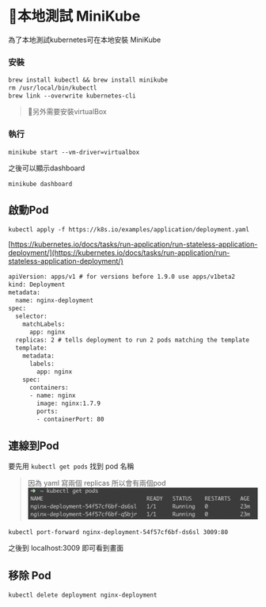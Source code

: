 # 本地測試 MiniKube

為了本地測試kubernetes可在本地安裝 MiniKube

### 安裝

```text
brew install kubectl && brew install minikube
rm /usr/local/bin/kubectl
brew link --overwrite kubernetes-cli
```

> 另外需要安裝virtualBox

### 執行

```text
minikube start --vm-driver=virtualbox
```

之後可以顯示dashboard

```text
minikube dashboard
```

## 啟動Pod

```text
kubectl apply -f https://k8s.io/examples/application/deployment.yaml
```

[https://kubernetes.io/docs/tasks/run-application/run-stateless-application-deployment/](https://kubernetes.io/docs/tasks/run-application/run-stateless-application-deployment/)

```text
apiVersion: apps/v1 # for versions before 1.9.0 use apps/v1beta2
kind: Deployment
metadata:
  name: nginx-deployment
spec:
  selector:
    matchLabels:
      app: nginx
  replicas: 2 # tells deployment to run 2 pods matching the template
  template:
    metadata:
      labels:
        app: nginx
    spec:
      containers:
      - name: nginx
        image: nginx:1.7.9
        ports:
        - containerPort: 80
```

## 連線到Pod

要先用 `kubectl get pods` 找到 pod 名稱

> 因為 yaml 寫兩個 replicas 所以會有兩個pod![](../.gitbook/assets/ying-mu-kuai-zhao-20191109-xia-wu-1.28.13.png)

```text
kubectl port-forward nginx-deployment-54f57cf6bf-ds6sl 3009:80
```

之後到 localhost:3009 即可看到畫面

## 移除 Pod

```text
kubectl delete deployment nginx-deployment
```


